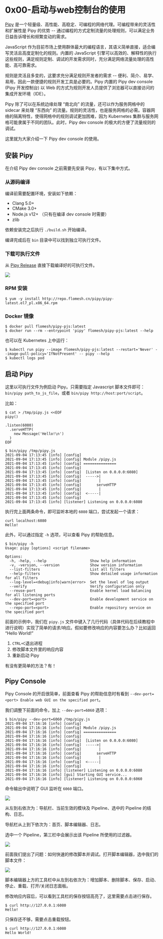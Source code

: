# 0x00-启动与web控制台的使用

[Pipy](https://github.com/flomesh-io/pipy) 是一个轻量级、高性能、高稳定、可编程的网络代理。可编程带来的灵活性和扩展性是 Pipy 的优势 -- 通过编程的方式定制流量的处理规则，可以满足业务日益告诉增长和频繁变动的需求。

JavaScript 作为目前市场上使用群体最大的编程语言，其语义简单直接，适合编写灵活且高度定制化的规则。内置的 JavaScript 引擎可以高效的、解释性的执行这些规则，满足规则定制、调试的开发需求同时，充分满足网络流量处理的高性能、高可靠需求。

规则是灵活且多变的，这要求充分满足规则开发者的需求 -- 便利、简介、易学、易用，因此一款便捷的规则开发工具是必要的。Pipy 内置的 Pipy dev console (Pipy 开发控制台) 以 Web 的方式为规则开发人员提供了浏览器可以直接访问的集成开发环境（IDE）。

Pipy 除了可以在系统边缘处理 “南北向” 的流量，还可以作为服务网格中的 sidecar 来处理 “东西向” 的流量。规则的灵活性，也是服务网格的必需。容器网络的隔离特性，使得网格中的规则调试更加困难，因为 Kubernetes 集群与服务网格可能隶属于不同的团队。此时，Pipy dev console 的极大的方便了流量规则的调试。

这里就为大家介绍一下 Pipy dev console 的使用。

## 安装 Pipy

在介绍 Pipy dev console 之前需要先安装 Pipy，有以下集中方式。

### 从源码编译

编译前需要配置环境，安装如下依赖：

* Clang 5.0+
* CMake 3.0+
* Node.js v12+ （只有在编译 dev console 时需要）
* zlib

依赖安装完之后执行 `./build.sh` 开始编译。

编译完成后在 `bin` 目录中可以找到独立可执行文件。

### 下载可执行文件

从 [Pipy Release](https://github.com/flomesh-io/pipy/releases) 直接下载编译好的可执行文件。

![](media/download-binary.png)

### RPM 安装

```shell
$ yum -y install http://repo.flomesh.cn/pipy/pipy-latest.el7_pl.x86_64.rpm

```

### Docker 镜像

```shell
$ docker pull flomesh/pipy-pjs:latest
$ docker run --rm --entrypoint 'pipy' flomesh/pipy-pjs:latest --help
```

也可以在 Kubernetes 上中运行：

```shell
$ kubectl run pipy --image flomesh/pipy-pjs:latest --restart='Never' --image-pull-policy='IfNotPresent' -- pipy --help
$ kubectl logs pod
```

## 启动 Pipy

这里以可执行文件为例启动 Pipy。只需要指定 Javascript 脚本文件即可：`bin/pipy path_to_js_file`，或者 `bin/pipy http://host:port/script`。

比如：

```text
$ cat > /tmp/pipy.js <<EOF
pipy()

.listen(6080)
  .serveHTTP(
    new Message('Hello!\n')
  )
EOF

$ bin/pipy /tmp/pipy.js
2021-09-04 17:13:45 [info] [config]
2021-09-04 17:13:45 [info] [config] Module /pipy.js
2021-09-04 17:13:45 [info] [config] ===============
2021-09-04 17:13:45 [info] [config]
2021-09-04 17:13:45 [info] [config]  [Listen on 0.0.0.0:6080]
2021-09-04 17:13:45 [info] [config]  ----->|
2021-09-04 17:13:45 [info] [config]        |
2021-09-04 17:13:45 [info] [config]       serveHTTP
2021-09-04 17:13:45 [info] [config]        |
2021-09-04 17:13:45 [info] [config]  <-----|
2021-09-04 17:13:45 [info] [config]
2021-09-04 17:13:45 [info] [listener] Listening on 0.0.0.0:6080
```

执行完上面两条命令，即可监听本地的 `6080` 端口，尝试发起一个请求：

```text
curl localhost:6080
Hello!
```

此外，可以通过指定 `-h` 选项，可以查看 Pipy 的帮助信息。

```text
$ bin/pipy -h
Usage: pipy [options] <script filename>

Options:
  -h, -help, --help                    Show help information
  -v, -version, --version              Show version information
  --list-filters                       List all filters
  --help-filters                       Show detailed usage information for all filters
  --log-level=<debug|info|warn|error>  Set the level of log output
  --verify                             Verify configuration only
  --reuse-port                         Enable kernel load balancing for all listening ports
  --dev-port=<port>                    Enable development service on the specified port
  --repo-port=<port>                   Enable repository service on the specified port
```

前面的示例中，我们在 `pipy.js` 文件中键入了几行代码（具体代码在后续教程中进行说明）实现了简单的请求/响应。假如要修改响应的内容要怎么办？比如返回 “Hello World!”

1. `CTRL+C`退出进程
2. 修改脚本文件里的响应内容
3. 重新启动 Pipy

有没有更简单的方法？有！

## Pipy Console

Pipy Console 的开启很简单，前面查看 Pipy 的帮助信息时有看到 `--dev-port=<port> Enable web GUI on the specified port`。

我们调整下前面的命令，加上 `--dev-port=6060` 选项：

```text
$ bin/pipy --dev-port=6060 /tmp/pipy.js
2021-09-04 17:16:16 [info] [config]
2021-09-04 17:16:16 [info] [config] Module /pipy.js
2021-09-04 17:16:16 [info] [config] ===============
2021-09-04 17:16:16 [info] [config]
2021-09-04 17:16:16 [info] [config]  [Listen on 0.0.0.0:6080]
2021-09-04 17:16:16 [info] [config]  ----->|
2021-09-04 17:16:16 [info] [config]        |
2021-09-04 17:16:16 [info] [config]       serveHTTP
2021-09-04 17:16:16 [info] [config]        |
2021-09-04 17:16:16 [info] [config]  <-----|
2021-09-04 17:16:16 [info] [config]
2021-09-04 17:16:16 [info] [listener] Listening on 0.0.0.0:6080
2021-09-04 17:16:16 [info] [gui] Starting GUI service...
2021-09-04 17:16:16 [info] [listener] Listening on 0.0.0.0:6060
```

命令输出中说明了 GUI 监听在 `6060` 端口。

![](../.gitbook/assets/console.png)

从左到右依次为：导航栏、当前生效的模块及 Pipeline、选中的 Pipeline 的结构、日志。

导航栏从上到下依次为：首页、脚本编辑器、日志。

选中一个 Pipeline，第三栏中会展示出该 Pipeline 所使用的过滤器。

![](../.gitbook/assets/pipeline-filters.png)

前面我们提出了问题：如何快速的修改脚本并调试。打开脚本编辑器，选中我们的脚本文件：

![](../.gitbook/assets/pipeline-editor.png)

脚本编辑器上方的工具栏中从左到右依次为：增加脚本、删除脚本、保存、启动、停止、重载、打开/关闭日志面板。

修改响应内容后，可以看到工具栏的保存按钮高亮了，这里需要点击进行保存。

```text
$ curl http://127.0.0.1:6080
Hello!
```

只保存还不够，需要点击重载按钮。

```text
$ curl http://127.0.0.1:6080
Hello World!
```

